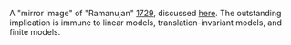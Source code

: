 A "mirror image" of "Ramanujan" [1729](https://teorth.github.io/equational_theories/implications/?1729), discussed [here](https://leanprover.zulipchat.com/#narrow/channel/458659-Equational/topic/1323).  The outstanding implication is immune to linear models, translation-invariant models, and finite models.
